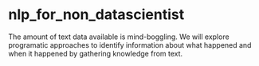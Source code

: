 # nlp_for_non_datascientist
The amount of text data available is mind-boggling. We will explore programatic approaches to identify information about what happened and when it happened by gathering knowledge from text.
